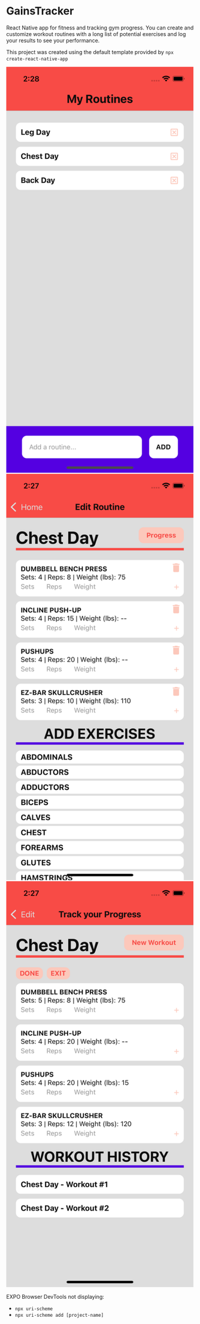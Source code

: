 # GainsTracker

React Native app for fitness and tracking gym progress. You can create and customize workout routines with a long list of potential exercises and log your results to see your performance.

This project was created using the default template provided by `npx create-react-native-app`

<p float="left">
  <img src="./screenshots/homeScreen.png" width="500" />
  <img src="./screenshots/templateScreen.png" width="500" /> 
  <img src="./screenshots/progressScreen.png" width="500" />
</p>

EXPO Browser DevTools not displaying:

- `npx uri-scheme`
- `npx uri-scheme add [project-name]`
